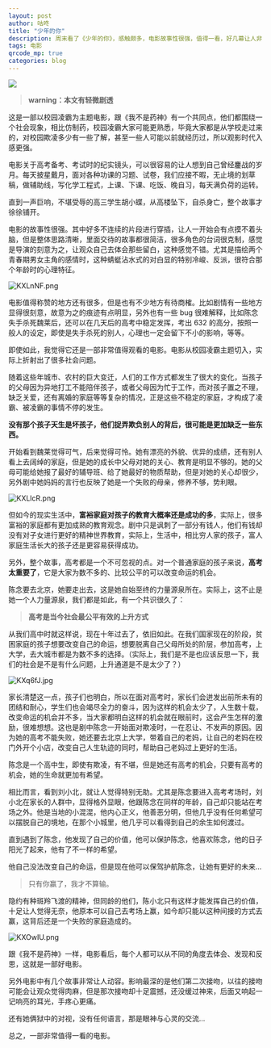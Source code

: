 ```yaml
---
layout: post
author: 咕咚
title: "少年的你"
description: 周末看了《少年的你》，感触颇多，电影故事性很强，值得一看，好几幕让人非常动容，另外易烊千玺跟周冬雨演技都好棒，易烊千玺太帅了。
tags: 电影  
qrcode_mp: true
categories: blog 
---
```


![](https://tva1.sinaimg.cn/large/006y8mN6ly1g8l0hs5yghj31140kq157.jpg)


> **warning：本文有轻微剧透**

这是一部以校园凌霸为主题电影，跟《我不是药神》有一个共同点，他们都围绕一个社会现象，相比仿制药，校园凌霸大家可能更熟悉，毕竟大家都是从学校走过来的，对校园欺凌多少有一些了解，甚至一些人可能以前就经历过，所以观影时代入感更强。

电影关于高考备考、考试时的纪实镜头，可以很容易的让人想到自己曾经鏖战的岁月。每天披星戴月，面对各种功课的习题、试卷，我们应接不暇，无止境的划草稿，做辅助线，写化学工程式，上课、下课、吃饭、晚自习，每天满负荷的运转。

直到一声巨响，不堪受辱的高三学生胡小蝶，从高楼坠下，自杀身亡，整个故事才徐徐铺开。

电影的故事性很强。其中好多不连续的片段进行穿插，让人一开始会有点摸不着头脑，但是整体思路清晰，里面交待的故事都很简洁，很多角色的台词很克制，感觉是导演的刻意为之，让观众自己去体会那些留白，这种感觉不错。尤其是描绘两个青春期男女主角的感情时，这种蜻蜓沾水式的对白显的特别冷峻、反派，很符合那个年龄时的心理特征。

![KXLnNF.png](https://s2.ax1x.com/2019/11/03/KXLnNF.png)

电影值得称赞的地方还有很多，但是也有不少地方有待商榷。比如剧情有一些地方显得很刻意，故意为之的痕迹有点明显，另外也有一些 bug 很难解释，比如陈念失手杀死魏莱后，还可以在几天后的高考中稳定发挥，考出 632 的高分，按照一般人的设定，即使是失手杀死的别人，心理也一定会留下不小的影响，等等。

即使如此，我觉得它还是一部非常值得观看的电影。电影从校园凌霸主题切入，实际上折射出了很多社会问题。

随着这些年城市、农村的巨大变迁，人们的工作方式都发生了很大的变化，当孩子的父母因为异地打工不能陪伴孩子，或者父母因为忙于工作，而对孩子置之不理，缺乏关爱，还有离婚的家庭等等复杂的情况，正是这些不稳定的家庭，才构成了凌霸、被凌霸的事情不停的发生。

**没有那个孩子天生是坏孩子，他们捉弄欺负别人的背后，很可能是更加缺乏一些东西。** 

开始看到魏莱觉得可气，后来觉得可怜。她有漂亮的外貌、优异的成绩，还有别人看上去阔绰的家庭，但是她的成长中父母对她的关心、教育是明显不够的。她的父母可能给她报了最好的辅导班、给了她最好的物质帮助，但是对她的关心却很少，另外剧中她妈妈的言行也反映了她是一个失败的母亲，修养不够，势利眼。

![KXLlcR.png](https://s2.ax1x.com/2019/11/03/KXLlcR.png)

但如今的现实生活中，**富裕家庭对孩子的教育大概率还是成功的多**，实际上，很多富裕的家庭都有更加成熟的教育观念。剧中只是讽刺了一部分有钱人，他们有钱却没有对子女进行更好的精神世界教育，实际上，生活中，相比穷人家的孩子，富人家庭生活长大的孩子还是更容易获得成功。

另外，整个故事，高考都是一个不可忽视的点。对一个普通家庭的孩子来说，**高考太重要了**，它是大家为数不多的、比较公平的可以改变命运的机会。 

陈念要去北京，她要走出去，这是她自始至终的力量源泉所在。实际上，这不止是她一个人力量源泉，我们都是如此，有一个共识很久了：

> **高考是当今社会最公平有效的上升方式**

从我们高中时就这样说，现在十年过去了，依旧如此。在我们国家现在的阶段，贫困家庭的孩子想要改变自己的命运，想要脱离自己父母所处的阶层，参加高考，上大学，去大城市都是为数不多的选择。（实际上，我们是不是也应该反思一下，我们的社会是不是有什么问题，上升通道是不是太少了？）

![KXq6fJ.jpg](https://s2.ax1x.com/2019/11/03/KXq6fJ.jpg)

家长清楚这一点，孩子们也明白，所以在面对高考时，家长们会迸发出前所未有的团结和耐心，学生们也会竭尽全力的奋斗，因为这样的机会太少了，人生数十载，改变命运的机会并不多，当大家都明白这样的机会就在眼前时，这会产生怎样的激励，很难想想。这也是剧中陈念一开始面对欺凌时，一在忍让、不发声的原因。因为她的高考不能失败，她还要去北京上大学，带着自己的老妈，让自己的老妈在校门外开个小店，改变自己人生轨迹的同时，帮助自己老妈过上更好的生活。

陈念是一个高中生，即使有欺凌，有不堪，但是她还有高考的机会，只要有高考的机会，她的生命就更加有希望。

相比而言，看到刘小北，就让人觉得特别无助。尤其是陈念要进入高考考场时，刘小北在家长的人群中，显得格外显眼，他跟陈念在同样的年龄，自己却只能站在考场之外。他是当地的小混混，他内心正义，他善恶分明，但他几乎没有任何希望可以摆脱自己的境地，在那个小城里，他几乎可以看得到自己的余生如何渡过。

直到遇到了陈念，他发现了自己的价值，他可以保护陈念，他喜欢陈念，他的日子阳光了起来，他有了不一样的希望。

他自己没法改变自己的命运，但是现在他可以保驾护航陈念，让她有更好的未来...

> 只有你赢了，我才不算输。

隐约有种斑羚飞渡的精神，但同龄的他们，陈小北只有这样才能发挥自己的价值，十足让人觉得无奈，他原本可以自己去考场上赢，如今却只能以这种间接的方式去赢，这背后还是一个失败的家庭造成的。

![KXOwIU.png](https://s2.ax1x.com/2019/11/03/KXOwIU.png)

跟《我不是药神》一样，电影看后，每个人都可以从不同的角度去体会、发现和反思，这就是一部好电影。

另外电影中有几个故事非常让人动容。影响最深的是他们第二次接吻，以往的接吻可能会让观众觉得肉麻，但是那次接吻却十足震撼，还没缓过神来，后面又响起一记响亮的耳光，手疼心更痛。

还有她俩狱中的对视，没有任何语言，那是眼神与心灵的交流...

总之，一部非常值得一看的电影。